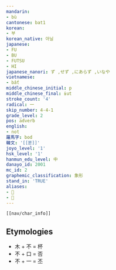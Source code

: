 ```yaml
---
mandarin:
- bù
cantonese: bat1
korean:
- 부
korean_native: 아닐
japanese:
- FU
- BU
- FUTSU
- HI
japanese_nanori: ず ,せず ,にあらず ,いなや
vietnamese:
- bất
middle_chinese_initial: p
middle_chinese_final: ɨut
stroke_count: '4'
radical: 一
skip_number: 4-4-1
grade_level: 2
pos: adverb
english:
- not
羅馬字: bod
韓文: '[[볻]]'
joyo_level: '1'
hsk_level: '1'
hanmun_edu_level: 中
danayo_id: 2001
mc_id: 2
graphemic_classification: 象形
stand_in: 'TRUE'
aliases:
- 𠀚
- 𠙐
---
```


```meta-bind-embed
[[nav/char_info]]
```

## Etymologies
- 木 + 不 = 杯 
- 不 + 口 = 否
- 不 + 一 = 丕